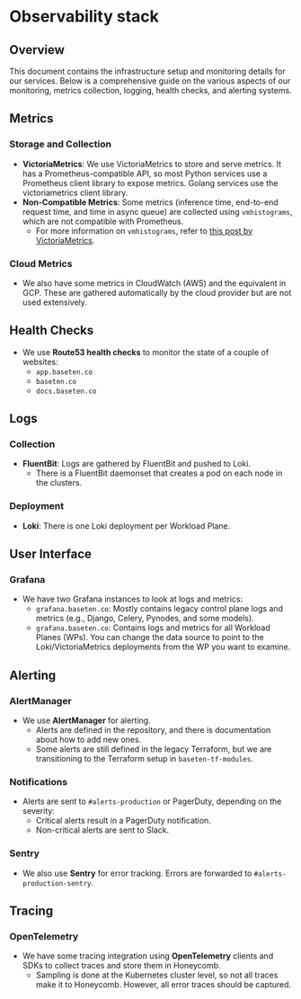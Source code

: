 # Observability stack

## Overview
This document contains the infrastructure setup and monitoring details for our services. Below is a comprehensive guide on the various aspects of our monitoring, metrics collection, logging, health checks, and alerting systems.

## Metrics

### Storage and Collection
- **VictoriaMetrics**: We use VictoriaMetrics to store and serve metrics. It has a Prometheus-compatible API, so most Python services use a Prometheus client library to expose metrics. Golang services use the victoriametrics client library.
- **Non-Compatible Metrics**: Some metrics (inference time, end-to-end request time, and time in async queue) are collected using `vmhistograms`, which are not compatible with Prometheus.
  - For more information on `vmhistograms`, refer to [this post by VictoriaMetrics](https://valyala.medium.com/improving-histogram-usability-for-prometheus-and-grafana-bc7e5df0e350).

### Cloud Metrics
- We also have some metrics in CloudWatch (AWS) and the equivalent in GCP. These are gathered automatically by the cloud provider but are not used extensively.

## Health Checks
- We use **Route53 health checks** to monitor the state of a couple of websites:
  - `app.baseten.co`
  - `baseten.co`
  - `docs.baseten.co`

## Logs

### Collection
- **FluentBit**: Logs are gathered by FluentBit and pushed to Loki.
  - There is a FluentBit daemonset that creates a pod on each node in the clusters.

### Deployment
- **Loki**: There is one Loki deployment per Workload Plane.

## User Interface

### Grafana
- We have two Grafana instances to look at logs and metrics:
  - `grafana.baseten.co`: Mostly contains legacy control plane logs and metrics (e.g., Django, Celery, Pynodes, and some models).
  - `grafana.baseten.co`: Contains logs and metrics for all Workload Planes (WPs). You can change the data source to point to the Loki/VictoriaMetrics deployments from the WP you want to examine.

## Alerting

### AlertManager
- We use **AlertManager** for alerting.
  - Alerts are defined in the repository, and there is documentation about how to add new ones.
  - Some alerts are still defined in the legacy Terraform, but we are transitioning to the Terraform setup in `baseten-tf-modules`.

### Notifications
- Alerts are sent to `#alerts-production` or PagerDuty, depending on the severity:
  - Critical alerts result in a PagerDuty notification.
  - Non-critical alerts are sent to Slack.

### Sentry
- We also use **Sentry** for error tracking. Errors are forwarded to `#alerts-production-sentry`.

## Tracing

### OpenTelemetry
- We have some tracing integration using **OpenTelemetry** clients and SDKs to collect traces and store them in Honeycomb.
  - Sampling is done at the Kubernetes cluster level, so not all traces make it to Honeycomb. However, all error traces should be captured.

